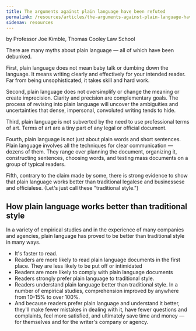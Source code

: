 ```yaml
---
title: The arguments against plain language have been refuted
permalink: /resources/articles/the-arguments-against-plain-language-have-been-refuted/
sidenav: resources
---
```


by Professor Joe Kimble, Thomas Cooley Law School

There are many myths about plain language — all of which have been debunked.

First, plain language does not mean baby talk or dumbing down the language. It means writing clearly and effectively for your intended reader. Far from being unsophisticated, it takes skill and hard work.

Second, plain language does not oversimplify or change the meaning or create imprecision. Clarity and precision are complementary goals. The process of revising into plain language will uncover the ambiguities and uncertainties that dense, impersonal, convoluted writing tends to hide.

Third, plain language is not subverted by the need to use professional terms of art. Terms of art are a tiny part of any legal or official document.

Fourth, plain language is not just about plain words and short sentences. Plain language involves all the techniques for clear communication — dozens of them. They range over planning the document, organizing it, constructing sentences, choosing words, and testing mass documents on a group of typical readers.

Fifth, contrary to the claim made by some, there is strong evidence to show that plain language works better than traditional legalese and businessese and officialese. (Let's just call these "traditional style.")

## How plain language works better than traditional style

In a variety of empirical studies and in the experience of many companies and agencies, plain language has proved to be better than traditional style in many ways.

- It's faster to read.
- Readers are more likely to read plain language documents in the first place. They are less likely to be put off or intimidated
- Readers are more likely to comply with plain language documents
- Readers strongly prefer plain language to traditional style.
- Readers understand plain language better than traditional style. In a number of empirical studies, comprehension improved by anywhere from 10-15% to over 100%.
- And because readers prefer plain language and understand it better, they'll make fewer mistakes in dealing with it, have fewer questions and complaints, feel more satisfied, and ultimately save time and money — for themselves and for the writer's company or agency.
